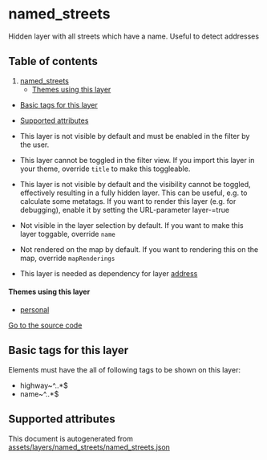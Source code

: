 

 named_streets 
===============





Hidden layer with all streets which have a name. Useful to detect addresses




## Table of contents

1. [named_streets](#named_streets)
      * [Themes using this layer](#themes-using-this-layer)
  - [Basic tags for this layer](#basic-tags-for-this-layer)
  - [Supported attributes](#supported-attributes)





  - This layer is not visible by default and must be enabled in the filter by the user. 
  - This layer cannot be toggled in the filter view. If you import this layer in your theme, override `title` to make this toggleable.
  - This layer is not visible by default and the visibility cannot be toggled, effectively resulting in a fully hidden layer. This can be useful, e.g. to calculate some metatags. If you want to render this layer (e.g. for debugging), enable it by setting the URL-parameter layer-<id>=true
  - Not visible in the layer selection by default. If you want to make this layer toggable, override `name`
  - Not rendered on the map by default. If you want to rendering this on the map, override `mapRenderings`
  - This layer is needed as dependency for layer [address](#address)




#### Themes using this layer 





  - [personal](https://mapcomplete.osm.be/personal)


[Go to the source code](../assets/layers/named_streets/named_streets.json)



 Basic tags for this layer 
---------------------------



Elements must have the all of following tags to be shown on this layer:



  - highway~^..*$
  - name~^..*$




 Supported attributes 
----------------------

 

This document is autogenerated from [assets/layers/named_streets/named_streets.json](https://github.com/pietervdvn/MapComplete/blob/develop/assets/layers/named_streets/named_streets.json)